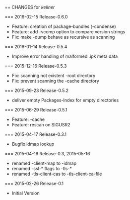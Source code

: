 == CHANGES for *kellner*

=== 2016-02-15 Release-0.6.0

* Feature: creation of package-bundles (-condense)
* Feature: add -vcomp option to compare version strings
* Fix: make -dump behave as recursive as scanning

=== 2016-01-14 Release-0.5.4

* Improve error handling of malformed .ipk meta data


=== 2015-12-16 Release-0.5.3

* Fix: scanning not existent -root directory
* Fix: prevent scanning the -cache directory


=== 2015-09-23 Release-0.5.2

* deliver empty Packages-Index for empty directories


=== 2015-06-29 Release-0.5.1

* Feature: -cache
* Feature: rescan on SIGUSR2


=== 2015-04-17 Release-0.3.1

* Bugfix idmap lookup


=== 2015-04-16 Release-0.3, 2015-05-16

* renamed -client-map to -idmap
* renamed -ssl-* flags to -tls-*
* renamed -tls-client-cas to -tls-client-ca-file

=== 2015-02-26 Release-0.1

* Initial Version

